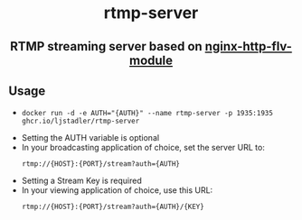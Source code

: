 <div align=center>

# rtmp-server

## RTMP streaming server based on [nginx-http-flv-module](https://github.com/winshining/nginx-http-flv-module)

</div>

## Usage

-   ```
    docker run -d -e AUTH="{AUTH}" --name rtmp-server -p 1935:1935 ghcr.io/ljstadler/rtmp-server
    ```
-   Setting the AUTH variable is optional
-   In your broadcasting application of choice, set the server URL to:
    ```
    rtmp://{HOST}:{PORT}/stream?auth={AUTH}
    ```
-   Setting a Stream Key is required
-   In your viewing application of choice, use this URL:
    ```
    rtmp://{HOST}:{PORT}/stream?auth={AUTH}/{KEY}
    ```
